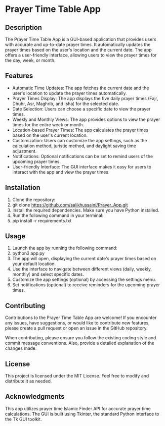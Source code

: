 # Prayer Time Table App
## Description
The Prayer Time Table App is a GUI-based application that provides users with accurate and up-to-date prayer times. It automatically updates the prayer times based on the user's location and the current date. The app offers a user-friendly interface, allowing users to view the prayer times for the day, week, or month.

## Features
  - Automatic Time Updates: The app fetches the current date and the user's location to update the prayer times automatically.
  - Prayer Times Display: The app displays the five daily prayer times (Fajr, Dhuhr, Asr, Maghrib, and Isha) for the selected date.
  - Date Selection: Users can choose a specific date to view the prayer times.
  - Weekly and Monthly Views: The app provides options to view the prayer times for the entire week or month.
  - Location-based Prayer Times: The app calculates the prayer times based on the user's current location.
  - Customization: Users can customize the app settings, such as the calculation method, juristic method, and daylight saving time adjustment.
  - Notifications: Optional notifications can be set to remind users of the upcoming prayer times.
  - User-friendly Interface: The GUI interface makes it easy for users to interact with the app and view the prayer times.
## Installation
  1. Clone the repository:
  2. git clone https://github.com/salikhussaini/Prayer_App.git
  3. Install the required dependencies. Make sure you have Python installed. 
  4. Run the following command in your terminal:
  5. pip install -r requirements.txt
## Usage
  1. Launch the app by running the following command:
  2. python3 app.py
  3. The app will open, displaying the current date's prayer times based on your default location.
  4. Use the interface to navigate between different views (daily, weekly, monthly) and select specific dates.
  5. Customize the app settings (optional) by accessing the settings menu.
  6. Set notifications (optional) to receive reminders for the upcoming prayer times.

## Contributing
Contributions to the Prayer Time Table App are welcome! If you encounter any issues, have suggestions, or would like to contribute new features, please create a pull request or open an issue in the GitHub repository.

When contributing, please ensure you follow the existing coding style and commit message conventions. Also, provide a detailed explanation of the changes made.

## License
This project is licensed under the MIT License. Feel free to modify and distribute it as needed.

## Acknowledgments
This app utilizes prayer time Islamic Finder API for accurate prayer time calculations.
The GUI is built using Tkinter, the standard Python interface to the Tk GUI toolkit.
